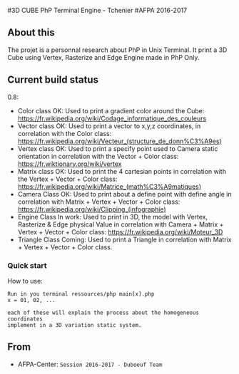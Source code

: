 #3D CUBE PhP Terminal Engine - Tchenier
#AFPA 2016-2017

## About this

The projet is a personnal research about PhP in Unix Terminal.
It print a 3D Cube using Vertex, Rasterize and Edge Engine made in PhP Only.

## Current build status

0.8:
- Color   class OK: Used to print a gradient color around the Cube: https://fr.wikipedia.org/wiki/Codage_informatique_des_couleurs
- Vector  class OK: Used to print a vector to x,y,z coordinates, in
correlation with the Color class: https://fr.wikipedia.org/wiki/Vecteur_(structure_de_donn%C3%A9es)
- Vertex  class OK: Used to print a specify point used to Camera
static orientation in correlation with the Vector + Color class: https://fr.wiktionary.org/wiki/vertex
- Matrix  class OK: Used to print the 4 cartesian points in correlation
with the Vertex + Vector + Color class: https://fr.wikipedia.org/wiki/Matrice_(math%C3%A9matiques)
- Camera  Class OK: Used to print about a define point with define angle in
correlation with Matrix + Vertex + Vector + Color class: https://fr.wikipedia.org/wiki/Clipping_(infographie)
- Engine  Class In work: Used to print in 3D, the model with Vertex, Rasterize & Edge
physical Value in correlation with Camera + Matrix + Vertex + Vector + Color class: https://fr.wikipedia.org/wiki/Moteur_3D
- Triangle Class Coming: Used to print a Triangle in correlation with Matrix +
Vertex + Vector + Color class.

### Quick start

How to use:

```
Run in you terminal ressources/php main[x].php
x = 01, 02, ...

each of these will explain the process about the homogeneous coordinates
implement in a 3D variation static system.
```
## From

- AFPA-Center: `Session 2016-2017 - Duboeuf Team`

